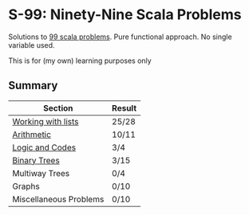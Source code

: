 # S-99: Ninety-Nine Scala Problems

Solutions to [99 scala problems](http://aperiodic.net/phil/scala/s-99). Pure functional approach. No single variable used.

This is for (my own) learning purposes only

## Summary

|Section|Result|
|---|---|
|[Working with lists](src/main/scala/pl/ayeo/s99/WorkingWithLists.scala)|25/28|
|[Arithmetic](src/main/scala/pl/ayeo/s99/ArithmeticInt.scala)|10/11|
|[Logic and Codes](src/main/scala/pl/ayeo/s99/LogicAndCodes.scala)|3/4| 
|[Binary Trees](src/main/scala/pl/ayeo/s99/BinaryTrees.scala)|3/15|
|Multiway Trees|0/4|
|Graphs|0/10|
|Miscellaneous Problems|0/10|
